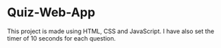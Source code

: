 # Quiz-Web-App
This project is made using HTML, CSS and JavaScript. I have also set the timer of 10 seconds for each question.
